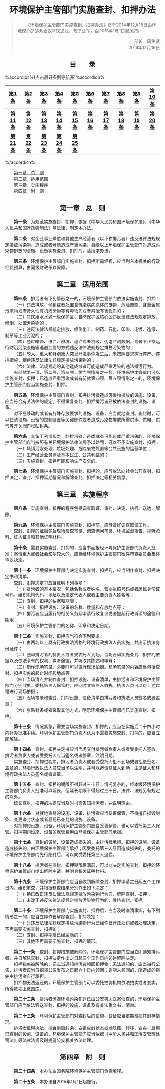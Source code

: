 # <center>环境保护主管部门实施查封、扣押办法</center>

><p>&emsp;&emsp;《环境保护主管部门实施查封、扣押办法》已于2014年12月15日由环境保护部部务会议审议通过，现予公布，自2015年1月1日起施行。</p>
><p align="right">部长&emsp;周生贤<br>
>2014年12月19日</p>

## <center>目&emsp;&emsp;录</center>

%accordion%(点击展开条例导航表)%accordion%

| [第1条](#t1) |[第2条](#t2) |[第3条](#t3) |[第4条](#t4) |[第5条](#t5) |[第6条](#t6) |[第7条](#t7) |[第8条](#t8) |[第9条](#t9) |[第10条](#t10) |
| :----: | :----: | :----: | :----: | :----: | :----: | :----: | :----: | :----: | :----: |
| **[第11条](#t11)** | **[第12条](#t12)** | **[第13条](#t13)** | **[第14条](#t14)** | **[第15条](#t15)** | **[第16条](#t16)** | **[第17条](#t17)** | **[第18条](#t18)** | **[第19条](#t19)** | **[第20条](#t20)** |
| **[第21条](#t21)** | **[第22条](#t22)** | **[第23条](#t23)** | **[第24条](#t24)** | **[第25条](#t25)** |

%/accordion%

<p>
&emsp;&emsp;<a href="#c1">第一章&emsp;总&emsp;则</a><br>
&emsp;&emsp;<a href="#c2">第二章&emsp;适用范围</a><br>
&emsp;&emsp;<a href="#c3">第三章&emsp;实施程序</a><br>
&emsp;&emsp;<a href="#c4">第四章&emsp;附&emsp;则</a><br>
</p>

## <p id="c1"><center>第一章&emsp;总&emsp;则</center></p>

<p id="t1">&emsp;&emsp;<b>第一条</b>&emsp;为规范实施查封、扣押，依据《中华人民共和国环境保护法》、《中华人民共和国行政强制法》等法律，制定本办法。</p>
<p id="t2">&emsp;&emsp;<b>第二条</b>&emsp;对企业事业单位和其他生产经营者（以下称排污者）违反法律法规规定排放污染物，造成或者可能造成严重污染，县级以上环境保护主管部门对造成污染物排放的设施、设备实施查封、扣押的，适用本办法。</p>
<p id="t3">&emsp;&emsp;<b>第三条</b>&emsp;环境保护主管部门实施查封、扣押所需经费，应当列入本机关的行政经费预算，由同级财政予以保障。</p>

## <p id="c2"><center>第二章&emsp;适用范围</center></p>

<p id="t4">&emsp;&emsp;<b>第四条</b>&emsp;排污者有下列情形之一的，环境保护主管部门依法实施查封、扣押：<br>
&emsp;&emsp;（一）违法排放、倾倒或者处置含传染病病原体的废物、危险废物、含重金属污染物或者持久性有机污染物等有毒物质或者其他有害物质的；<br>
&emsp;&emsp;（二）在饮用水水源一级保护区、自然保护区核心区违反法律法规规定排放、倾倒、处置污染物的；<br>
&emsp;&emsp;（三）违反法律法规规定排放、倾倒化工、制药、石化、印染、电镀、造纸、制革等工业污泥的；<br>
&emsp;&emsp;（四）通过暗管、渗井、渗坑、灌注或者篡改、伪造监测数据，或者不正常运行防治污染设施等逃避监管的方式违反法律法规规定排放污染物的；<br>
&emsp;&emsp;（五）较大、重大和特别重大突发环境事件发生后，未按照要求执行停产、停排措施，继续违反法律法规规定排放污染物的；<br>
&emsp;&emsp;（六）法律、法规规定的其他造成或者可能造成严重污染的违法排污行为。<br>
&emsp;&emsp;有前款第一项、第二项、第三项、第六项情形之一的，环境保护主管部门可以实施查封、扣押；已造成严重污染或者有前款第四项、第五项情形之一的，环境保护主管部门应当实施查封、扣押。</p>
<p id="t5">&emsp;&emsp;<b>第五条</b>&emsp;环境保护主管部门查封、扣押排污者造成污染物排放的设施、设备，应当符合有关法律的规定。不得重复查封、扣押排污者已被依法查封的设施、设备。<br>
&emsp;&emsp;对不易移动的或者有特殊存放要求的设施、设备，应当就地查封。查封时，可以在该设施、设备的控制装置等关键部件或者造成污染物排放所需供水、供电、供气等开关阀门张贴封条。</p>
<p id="t6">&emsp;&emsp;<b>第六条</b>&emsp;具备下列情形之一的排污者，造成或者可能造成严重污染的，环境保护主管部门应当按照有关环境保护法律法规予以处罚，可以不予实施查封、扣押：<br>
&emsp;&emsp;（一）城镇污水处理、垃圾处理、危险废物处置等公共设施的运营单位；<br>
&emsp;&emsp;（二）生产经营业务涉及基本民生、公共利益的；<br>
&emsp;&emsp;（三）实施查封、扣押可能影响生产安全的。</p>
<p id="t7">&emsp;&emsp;<b>第七条</b>&emsp;环境保护主管部门实施查封、扣押的，应当依法向社会公开查封、扣押决定，查封、扣押延期情况和解除查封、扣押决定等相关信息。</p>

## <p id="c3"><center>第三章&emsp;实施程序</center></p>

<p id="t8">&emsp;&emsp;<b>第八条</b>&emsp;实施查封、扣押的程序包括调查取证、审批、决定、执行、送达、解除。</p>
<p id="t9">&emsp;&emsp;<b>第九条</b>&emsp;环境保护主管部门实施查封、扣押前，应当做好调查取证工作。<br>
&emsp;&emsp;查封、扣押的证据包括现场检查笔录、调查询问笔录、环境监测报告、视听资料、证人证言和其他证明材料。</p>
<p id="t10">&emsp;&emsp;<b>第十条</b>&emsp;需要实施查封、扣押的，应当书面报经环境保护主管部门负责人批准；案情重大或者社会影响较大的，应当经环境保护主管部门案件审查委员会集体审议决定。</p>
<p id="t11">&emsp;&emsp;<b>第十一条</b>&emsp;环境保护主管部门决定实施查封、扣押的，应当制作查封、扣押决定书和清单。<br>
&emsp;&emsp;查封、扣押决定书应当载明下列事项：<br>
&emsp;&emsp;（一）排污者的基本情况，包括名称或者姓名、营业执照号码或者居民身份证号码、组织机构代码、地址以及法定代表人或者主要负责人姓名等；<br>
&emsp;&emsp;（二）查封、扣押的依据和期限；<br>
&emsp;&emsp;（三）查封、扣押设施、设备的名称、数量和存放地点等；<br>
&emsp;&emsp;（四）排污者应当履行的相关义务及申请行政复议或者提起行政诉讼的途径和期限；<br>
&emsp;&emsp;（五）环境保护主管部门的名称、印章和决定日期。</p>
<p id="t12">&emsp;&emsp;<b>第十二条</b>&emsp;实施查封、扣押应当符合下列要求：<br>
&emsp;&emsp;（一）由两名以上具有行政执法资格的环境行政执法人员实施，并出示执法身份证件；<br>
&emsp;&emsp;（二）通知排污者的负责人或者受委托人到场，当场告知实施查封、扣押的依据以及依法享有的权利、救济途径，并听取其陈述和申辩；<br>
&emsp;&emsp;（三）制作现场笔录，必要时可以进行现场拍摄。现场笔录的内容应当包括查封、扣押实施的起止时间和地点等；<br>
&emsp;&emsp;（四）当场清点并制作查封、扣押设施、设备清单，由排污者和环境保护主管部门分别收执。委托第三人保管的，应同时交第三人收执。执法人员可以对上述过程进行现场拍摄；<br>
&emsp;&emsp;（五）现场笔录和查封、扣押设施、设备清单由排污者和执法人员签名或者盖章；<br>
&emsp;&emsp;（六）张贴封条或者采取其他方式，明示环境保护主管部门已实施查封、扣押。</p>
<p id="t13">&emsp;&emsp;<b>第十三条</b>&emsp;情况紧急，需要当场实施查封、扣押的，应当在实施后二十四小时内补办批准手续。环境保护主管部门负责人认为不需要实施查封、扣押的，应当立即解除。</p>
<p id="t14">&emsp;&emsp;<b>第十四条</b>&emsp;查封、扣押决定书应当当场交付排污者负责人或者受委托人签收。排污者负责人或者受委托人应当签名或者盖章，注明日期。<br>
&emsp;&emsp;实施查封、扣押过程中，排污者负责人或者受委托人拒不到场或者拒绝签名、盖章的，环境行政执法人员应当予以注明，并可以邀请见证人到场，由见证人和环境行政执法人员签名或者盖章。</p>
<p id="t15">&emsp;&emsp;<b>第十五条</b>&emsp;查封、扣押的期限不得超过三十日；情况复杂的，经本级环境保护主管部门负责人批准可以延长，但延长期限不得超过三十日。法律、法规另有规定的除外。<br>
&emsp;&emsp;延长查封、扣押的决定应当及时书面告知排污者，并说明理由。</p>
<p id="t16">&emsp;&emsp;<b>第十六条</b>&emsp;对就地查封的设施、设备，排污者应当妥善保管，不得擅自损毁封条、变更查封状态或者启用已查封的设施、设备。<br>
&emsp;&emsp;对扣押的设施、设备，环境保护主管部门应当妥善保管，也可以委托第三人保管。扣押期间设施、设备的保管费用由环境保护主管部门承担。</p>
<p id="t17">&emsp;&emsp;<b>第十七条</b>&emsp;查封的设施、设备造成损失的，由排污者承担。扣押的设施、设备造成损失的，由环境保护主管部门承担；因受委托第三人原因造成损失的，委托的环境保护主管部门先行赔付后，可以向受委托第三人追偿。</p>
<p id="t18">&emsp;&emsp;<b>第十八条</b>&emsp;排污者在查封、扣押期限届满前，可以向决定实施查封、扣押的环境保护主管部门提出解除申请，并附具相关证明材料。</p>
<p id="t19">&emsp;&emsp;<b>第十九条</b>&emsp;环境保护主管部门应当自收到解除查封、扣押申请之日起五个工作日内，组织核查，并根据核查结果分别作出如下决定：<br>
&emsp;&emsp;（一）确已改正违反法律法规规定排放污染物行为的，解除查封、扣押；<br>
&emsp;&emsp;（二）未改正违反法律法规规定排放污染物行为的，维持查封、扣押。</p>
<p id="t20">&emsp;&emsp;<b>第二十条</b>&emsp;环境保护主管部门实施查封、扣押后，应当及时查清事实，有下列情形之一的，应当立即作出解除查封、扣押决定：<br>
&emsp;&emsp;（一）对违反法律法规规定排放污染物行为已经作出行政处罚或者处理决定，不再需要实施查封、扣押的；<br>
&emsp;&emsp;（二）查封、扣押期限已经届满的；<br>
&emsp;&emsp;（三）其他不再需要实施查封、扣押的情形。</p>
<p id="t21">&emsp;&emsp;<b>第二十一条</b>&emsp;查封、扣押措施被解除的，环境保护主管部门应当立即通知排污者，并自解除查封、扣押决定作出之日起三个工作日内送达解除决定。<br>
&emsp;&emsp;扣押措施被解除的，还应当通知排污者领回扣押物；无法通知的，应当进行公告，排污者应当自招领公告发布之日起六十日内领回；逾期未领回的，所造成的损失由排污者自行承担。<br>
&emsp;&emsp;扣押物无法返还的，环境保护主管部门可以委托拍卖机构依法拍卖或者变卖，所得款项上缴国库。</p>
<p id="t22">&emsp;&emsp;<b>第二十二条</b>&emsp;排污者涉嫌环境污染犯罪已由公安机关立案侦查的，环境保护主管部门应当依法移送查封、扣押的设施、设备及有关法律文书、清单。</p>
<p id="t23">&emsp;&emsp;<b>第二十三条</b>&emsp;环境保护主管部门对查封后的设施、设备应当定期检视其封存情况。<br>
&emsp;&emsp;排污者阻碍执法、擅自损毁封条、变更查封状态或者隐藏、转移、变卖、启用已查封的设施、设备的，环境保护主管部门应当依据《中华人民共和国治安管理处罚法》等法律法规及时提请公安机关依法处理。</p>

## <p id="c4"><center>第四章&emsp;附&emsp;则</center></p>

<p id="t24">&emsp;&emsp;<b>第二十四条</b>&emsp;本办法由国务院环境保护主管部门负责解释。</p>
<p id="t25">&emsp;&emsp;<b>第二十五条</b>&emsp;本办法自2015年1月1日起施行。</p>